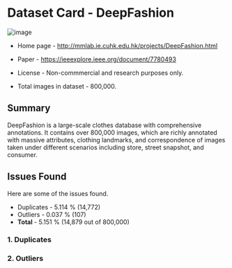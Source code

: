 # Dataset Card - DeepFashion
![image](https://mmlab.ie.cuhk.edu.hk/projects/DeepFashion/intro.jpg)

+ Home page - http://mmlab.ie.cuhk.edu.hk/projects/DeepFashion.html

+ Paper - https://ieeexplore.ieee.org/document/7780493

+ License - Non-commmercial and research purposes only.

+ Total images in dataset - 800,000.

## Summary
DeepFashion is a large-scale clothes database with comprehensive annotations. It contains over 800,000 images, which are richly annotated with massive attributes, clothing landmarks, and correspondence of images taken under different scenarios including store, street snapshot, and consumer.

## Issues Found
Here are some of the issues found.

+ Duplicates - 5.114 % (14,772)
+ Outliers - 0.037 % (107)
+ **Total** - 5.151 % (14,879 out of 800,000)

### 1. Duplicates


### 2. Outliers
